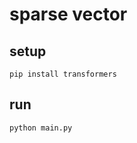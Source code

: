 # sparse vector

## setup

```shell
pip install transformers
```

## run

```shell
python main.py
```
